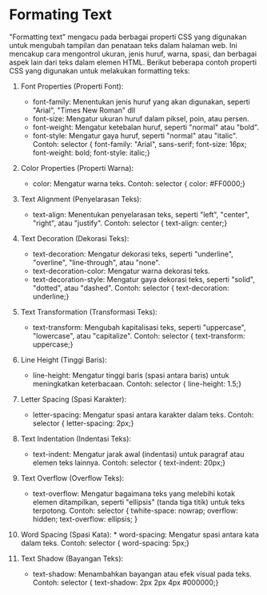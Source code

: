<h1> Formating Text </h1>

"Formatting text" mengacu pada berbagai properti CSS yang digunakan untuk mengubah tampilan dan penataan teks dalam halaman web. Ini mencakup cara mengontrol ukuran, jenis huruf, warna, spasi, dan berbagai aspek lain dari teks dalam elemen HTML. Berikut beberapa contoh properti CSS yang digunakan untuk melakukan formatting teks:

 1. Font Properties (Properti Font):

    * font-family: Menentukan jenis huruf yang akan digunakan, seperti "Arial", "Times New Roman" dll
    * font-size: Mengatur ukuran huruf dalam piksel, poin, atau persen.
    * font-weight: Mengatur ketebalan huruf, seperti "normal" atau "bold".
    * font-style: Mengatur gaya huruf, seperti "normal" atau "italic".
      Contoh: selector { font-family: "Arial", sans-serif;
                           font-size: 16px;
                           font-weight: bold;
                           font-style: italic;}

 2. Color Properties (Properti Warna):
    * color: Mengatur warna teks.
      Contoh: selector { color: #FF0000;}

 3. Text Alignment (Penyelarasan Teks):
    * text-align: Menentukan penyelarasan teks, seperti "left", "center", "right", atau "justify".
      Contoh: selector { text-align: center;}

 4. Text Decoration (Dekorasi Teks):
    * text-decoration: Mengatur dekorasi teks, seperti "underline", "overline", "line-through", atau "none".
    * text-decoration-color: Mengatur warna dekorasi teks.
    * text-decoration-style: Mengatur gaya dekorasi teks, seperti "solid", "dotted", atau "dashed".
      Contoh: selector { text-decoration: underline;}

 5. Text Transformation (Transformasi Teks):
    * text-transform: Mengubah kapitalisasi teks, seperti "uppercase", "lowercase", atau "capitalize".
      Contoh: selector { text-transform: uppercase;}

 6. Line Height (Tinggi Baris):
    * line-height: Mengatur tinggi baris (spasi antara baris) untuk meningkatkan keterbacaan.
      Contoh: selector { line-height: 1.5;}

 7. Letter Spacing (Spasi Karakter):
    * letter-spacing: Mengatur spasi antara karakter dalam teks.
         Contoh: selector { letter-spacing: 2px;}

 8. Text Indentation (Indentasi Teks):
    * text-indent: Mengatur jarak awal (indentasi) untuk paragraf atau elemen teks lainnya.
         Contoh: selector { text-indent: 20px;}

 9. Text Overflow (Overflow Teks):
    * text-overflow: Mengatur bagaimana teks yang melebihi kotak elemen ditampilkan, seperti "ellipsis" (tanda tiga titik) untuk teks terpotong.
            Contoh: selector {
               twhite-space: nowrap;
               overflow: hidden;
               text-overflow: ellipsis;
               }

 10. Word Spacing (Spasi Kata):
    * word-spacing: Mengatur spasi antara kata dalam teks.
      Contoh: selector { word-spacing: 5px;}

 11. Text Shadow (Bayangan Teks):
     * text-shadow: Menambahkan bayangan atau efek visual pada teks.
       Contoh: selector { text-shadow: 2px 2px 4px #000000;}
     
